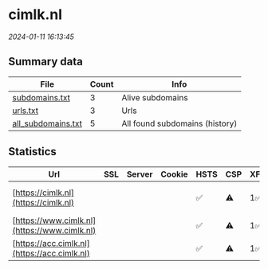 # cimlk.nl
*2024-01-11 16:13:45*
## Summary data
| File       | Count | Info |
|------------|-------|------|
|[subdomains.txt](/data/cimlk.nl/subdomains.txt)|3|Alive subdomains|
|[urls.txt](/data/cimlk.nl/urls.txt)|3|Urls|
|[all_subdomains.txt](/data/cimlk.nl/all_subdomains.txt)|5|All found subdomains (history)|
## Statistics
| Url | SSL | Server | Cookie | HSTS | CSP | XFO | XXP | RP | Tech |Title |
|------------|-------|------|------|------|------|------|------|------|------|------|
|[https://cimlk.nl](https://cimlk.nl)| || |:white_check_mark: |:warning: | 1:white_check_mark: | | 3:white_check_mark: ||308 Permanent Re...|
|[https://www.cimlk.nl](https://www.cimlk.nl)| || |:white_check_mark: |:warning: | 1:white_check_mark: | | 3:white_check_mark: |HSTS|Centraal Instrum...|
|[https://acc.cimlk.nl](https://acc.cimlk.nl)| || |:white_check_mark: |:warning: | 1:white_check_mark: | | 3:white_check_mark: |HSTS|Centraal Instrum...|